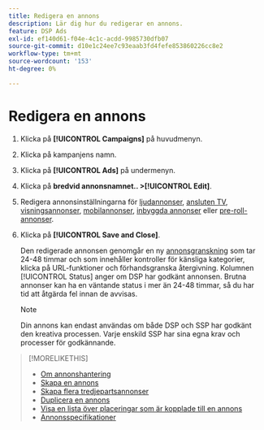 ```yaml
---
title: Redigera en annons
description: Lär dig hur du redigerar en annons.
feature: DSP Ads
exl-id: ef140d61-f04e-4c1c-acdd-9985730dfb07
source-git-commit: d10e1c24ee7c93eaab3fd4fefe853860226cc8e2
workflow-type: tm+mt
source-wordcount: '153'
ht-degree: 0%

---
```


# Redigera en annons

1. Klicka på **[!UICONTROL Campaigns]** på huvudmenyn.
1. Klicka på kampanjens namn.
1. Klicka på **[!UICONTROL Ads]** på undermenyn.
1. Klicka på **bredvid annonsnamnet.. >[!UICONTROL Edit]**.
1. Redigera annonsinställningarna för [ljudannonser](ad-settings-audio.md), [ansluten TV](ad-settings-connected-tv.md), [visningsannonser](ad-settings-display.md), [mobilannonser](ad-settings-mobile.md), [inbyggda annonser](ad-settings-native.md) eller [pre-roll-annonser](ad-settings-pre-roll.md).
1. Klicka på **[!UICONTROL Save and Close]**.

   Den redigerade annonsen genomgår en ny [annonsgranskning](ad-about.md) som tar 24-48 timmar och som innehåller kontroller för känsliga kategorier, klicka på URL-funktioner och förhandsgranska återgivning. Kolumnen [!UICONTROL Status] anger om DSP har godkänt annonsen. Brutna annonser kan ha en väntande status i mer än 24-48 timmar, så du har tid att åtgärda fel innan de avvisas.

   >[!NOTE]
   >
   >Din annons kan endast användas om både DSP och SSP har godkänt den kreativa processen. Varje enskild SSP har sina egna krav och processer för godkännande.

>[!MORELIKETHIS]
>
>* [Om annonshantering](ad-about.md)
>* [Skapa en annons](ad-create.md)
>* [Skapa flera tredjepartsannonser](ad-create-third-party.md)
>* [Duplicera en annons](ad-duplicate.md)
>* [Visa en lista över placeringar som är kopplade till en annons](ad-list-placements.md)
>* [Annonsspecifikationer](/help/dsp/assets/ad-specs.pdf)

